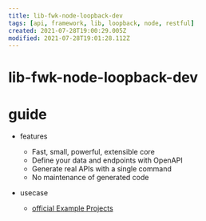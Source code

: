 ```yaml
---
title: lib-fwk-node-loopback-dev
tags: [api, framework, lib, loopback, node, restful]
created: 2021-07-28T19:00:29.005Z
modified: 2021-07-28T19:01:28.112Z
---
```


# lib-fwk-node-loopback-dev

# guide

- features
  - Fast, small, powerful, extensible core
  - Define your data and endpoints with OpenAPI
  - Generate real APIs with a single command
  - No maintenance of generated code

- usecase
  - [official Example Projects](https://loopback.io/doc/en/lb4/Examples.html)
